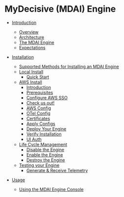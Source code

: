 # MyDecisive (MDAI) Engine

- [Introduction]()

  - [Overview](./intro/overview.md)
  - [Architecture](./intro/architecture.md)
  - [The MDAI Engine](./intro/intro.md)
  - [Expectations](./intro/expectations.md)

- [Installation]()

  - [Supported Methods for Installing an MDAI Engine](./install/installation.md)
  - [Local Install]()
    - [Quick Start](./install/local/quick-start.md)
  - [AWS Install]()
    - [Introduction](./install/aws/start.md)
    - [Prerequisites](./install/aws/prerequisites.md)
    - [Configure AWS SSO](./install/aws/aws-sso.md)
    - [Check us out!](./install/aws/repo.md)
    - [AWS Config](./install/aws/aws-env.md)
    - [OTel Config](./install/aws/otel-config.md)
    - [Certificates](./install/aws/adding-certs.md)
    - [Apply Configs](./install/aws/apply-config.md)
    - [Deploy Your Engine](./install/aws/deploy.md)
    - [Verify Installation](./install/aws/verify.md)
    - [UI Auth](./install/aws/ui-auth.md)
  - [Life Cycle Management]()
    - [Disable the Engine](./install/aws/disable.md)
    - [Enable the Engine](./install/aws/enable.md)
    - [Destroy the Engine](./install/aws/destroy.md)
  - [Testing your Engine]()
    - [Generate & Receive Telemetry](./install/aws/generate-telemetry.md)

- [Usage]()
  - [Using the MDAI Engine Console](./console/mdai-console.md)

<!--
# Usage Guide

- [Installation](./install/install.md)
  - [To an existing k8s cluster](./install/k8s-helm.md)
  - [To a new AWS EKS cluster](./install/k8s-cdk.md)
- [Configuration](./Operation/config.md)
- [Troubleshooting](./troubleshooting.md)



#### Collector requirements

#### Sizing and Scaling


#### Processor Architecture



### Configure
### Install

- Installation instructions for deploying EKS locally or on-premises
- Setup instructions for OpenTelemetry and Prometheus components
- Basic configuration steps

-----------------------------------------------------------------------

## Contributing
- Guidelines for contributing code, documentation, or bug fixes
- Code repository location (e.g., GitHub)
- Contribution guidelines and code review process

## Community Engagement
- Links to community forums, mailing lists, or chat channels
- How to get support (e.g., FAQs, support tickets)
- Opportunities for community involvement

## Risk and Disclaimers
- Potential risks associated with using pre-alpha software
- Disclaimer about stability, data loss, and other issues
- Recommended backup and recovery procedures

## Legal and Licensing
- License information for the pre-alpha release
- Copyright notices and third-party dependencies
- Terms of use for early adopters

## Future Development
- Planned features and improvements for upcoming releases
- Roadmap for transitioning from pre-alpha to alpha/beta stages
- Community feedback integration process

## Glossary
- Definitions of technical terms and acronyms used in the documentation

## Appendices
- Additional resources for testers and contributors
- Release notes for the pre-alpha version
- Frequently Asked Questions (FAQs) specific to the pre-alpha release
-->
